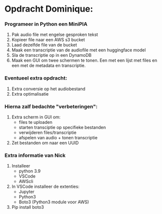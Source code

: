 # Opdracht Dominique:

### Programeer in Python een MiniPIA

1. Pak audio file met engelse gesproken tekst
2. Kopieer file naar een AWS s3 bucket
3. Laad dezelfde file van de bucket
4. Maak een transcriptie van de audiofile met een huggingface model
5. Sla de transcriptie op in een DynamoDB
6. Maak een GUI om twee schermen te tonen. Een met een lijst met files en een met de metadata en transcriptie.

### Eventueel extra opdracht:
1. Extra conversie op het audiobestand
2. Extra optimalisatie


### Hierna zalf bedachte "verbeteringen":
1. Extra scherm in GUI om:
    - files te uploaden
    - starten transciptie op specifieke bestanden
    - verwijderen files/transcriptie
    - afspelen van audio + tonen transcriptie
2. Zet bestanden om naar een UUID

### Extra informatie van Nick
1. Installeer
    - python 3.9
    - VSCode
    - AWScli
2. In VSCode installeer de extenties:
    - Jupyter
    - Python3
    - Boto3 (Python3 module voor AWS)
3. Pip install boto3
